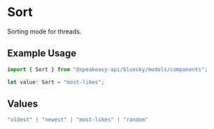 # Sort

Sorting mode for threads.

## Example Usage

```typescript
import { Sort } from "@speakeasy-api/bluesky/models/components";

let value: Sort = "most-likes";
```

## Values

```typescript
"oldest" | "newest" | "most-likes" | "random"
```